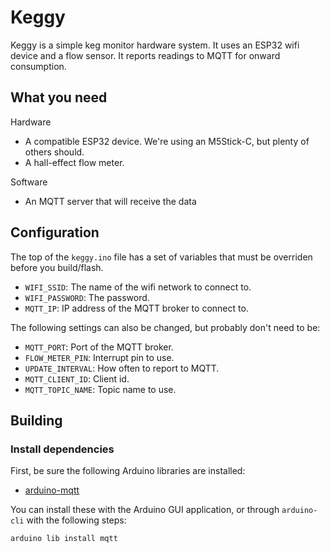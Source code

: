 # Keggy

Keggy is a simple keg monitor hardware system. It uses an ESP32 wifi device and a flow sensor. It reports readings to MQTT for onward consumption.


## What you need

Hardware

* A compatible ESP32 device. We're using an M5Stick-C, but plenty of others should.
* A hall-effect flow meter.

Software

* An MQTT server that will receive the data


## Configuration

The top of the `keggy.ino` file has a set of variables that must be overriden before you build/flash.

* `WIFI_SSID`: The name of the wifi network to connect to.
* `WIFI_PASSWORD`: The password.
* `MQTT_IP`: IP address of the MQTT broker to connect to.

The following settings can also be changed, but probably don't need to be: 

* `MQTT_PORT`: Port of the MQTT broker.
* `FLOW_METER_PIN`: Interrupt pin to use.
* `UPDATE_INTERVAL`: How often to report to MQTT.
* `MQTT_CLIENT_ID`: Client id.
* `MQTT_TOPIC_NAME`: Topic name to use.


## Building

### Install dependencies

First, be sure the following Arduino libraries are installed:

* [arduino-mqtt](https://github.com/256dpi/arduino-mqtt)

You can install these with the Arduino GUI application, or through `arduino-cli` with the following steps:

```
arduino lib install mqtt
```
